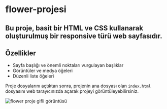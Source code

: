 # flower-projesi

## Bu proje, basit bir HTML ve CSS kullanarak oluşturulmuş bir responsive türü web sayfasıdır. 

## Özellikler

- Sayfa başlığı ve önemli noktaları vurgulayan başlıklar
- Görüntüler ve medya öğeleri
- Düzenli liste öğeleri

Proje dosyalarını açtıktan sonra, projenin ana dosyası olan `index.html` dosyasını web tarayıcınızda açarak projeyi görüntüleyebilirsiniz.

 ![flower proje gifli görüntüsü](/image/flower.gif)

